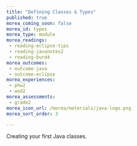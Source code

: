 ```yaml
---
title: "Defining Classes & Types"
published: true
morea_coming_soon: false
morea_id: types
morea_type: module
morea_readings:
 - reading-eclipse-tips
 - reading-javanotes2
 - reading-burd4
morea_outcomes:
 - outcome-java
 - outcome-eclipse
morea_experiences:
 - phw2
 - wod2
morea_assessments:
 - grade2
morea_icon_url: /morea/materials/java-logo.png
morea_sort_order: 3

---
```


Creating your first Java classes.
